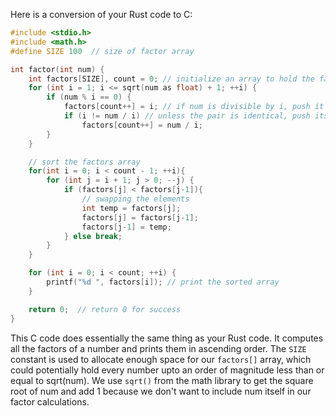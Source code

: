 Here is a conversion of your Rust code to C:

```C
#include <stdio.h>
#include <math.h>
#define SIZE 100  // size of factor array

int factor(int num) {
    int factors[SIZE], count = 0; // initialize an array to hold the factors and set a counter for them
    for (int i = 1; i <= sqrt(num as float) + 1; ++i) {
        if (num % i == 0) {
            factors[count++] = i; // if num is divisible by i, push it to factors array
            if (i != num / i) // unless the pair is identical, push its counterpart too
                factors[count++] = num / i;
        }
    }

    // sort the factors array
    for(int i = 0; i < count - 1; ++i){
        for (int j = i + 1; j > 0; --j) {
            if (factors[j] < factors[j-1]){
                // swapping the elements
                int temp = factors[j];
                factors[j] = factors[j-1];
                factors[j-1] = temp;
            } else break;
        }
    }

    for (int i = 0; i < count; ++i) {
        printf("%d ", factors[i]); // print the sorted array
    }

    return 0;  // return 0 for success
}
```
This C code does essentially the same thing as your Rust code. It computes all the factors of a number and prints them in ascending order. The `SIZE` constant is used to allocate enough space for our `factors[]` array, which could potentially hold every number upto an order of magnitude less than or equal to sqrt(num). We use `sqrt()` from the math library to get the square root of num and add 1 because we don't want to include num itself in our factor calculations.
